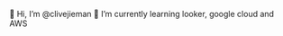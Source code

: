 👋 Hi, I’m @clivejieman
🌱 I’m currently learning looker, google cloud and AWS

<!---
clivejieman/clivejieman is a ✨ special ✨ repository because its `README.md` (this file) appears on your GitHub profile.
You can click the Preview link to take a look at your changes.
--->
 
